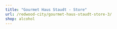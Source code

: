 ```yaml
---
title: "Gourmet Haus Staudt - Store"
url: /redwood-city/gourmet-haus-staudt-store-3/
shop: alcohol
---
```


